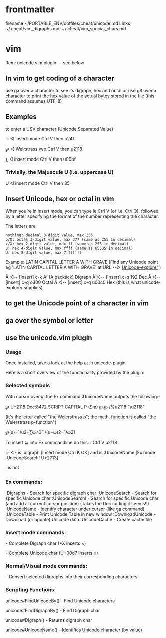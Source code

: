 # frontmatter
filename ~/PORTABLE_ENV/dotfiles/cheat/unicode.md
Links ~/.cheat/vim_digraphs.md; ~/.cheat/vim_special_chars.md

# vim 
Rem: unicode.vim plugin — see below


## In vim to get coding of a character

use ga over a character to see its digraph, hex and octal
or
use g8 over a character to print the hex value of the actual bytes stored in the file (this command assumes UTF-8)

## Examples 

to enter a USV character (Unicode Separated Value)

␟ ◁ insert mode Ctrl V then u241f

℘ ◁ Weirstrass \wp Ctrl V then u2118

¿ ◁ insert mode Ctrl V then u00bf

### Trivially,  the Majuscule U (i.e. uppercase U)
U ◁ insert mode Ctrl V then 85<space>

## Insert Unicode, hex or octal in vim

When you’re in insert mode, you can type <c-v> ie Ctrl V (or <c-q> i.e. Ctrl Q), followed by a letter specifying the format of the number representing the character.

The letters are:

    nothing: decimal 3-digit value, max 255
    o/O: octal 3-digit value, max 377 (same as 255 in decimal)
    x/X: hex 2-digit value, max ff (same as 255 in decimal)
    u: hex 4-digit value, max ffff (same as 65535 in decimal)
    U: hex 8-digit value, max 7fffffff

Example:
LATIN CAPITAL LETTER A WITH GRAVE
(Find any Unicode point eg 'LATIN CAPITAL LETTER A WITH GRAVE' at URL --▷ [Unicode-explorer](https://unicode-explorer.com/search/) )

À ◁-- [insert] c-k A! (A backtick)          Digraph 
À ◁-- [insert] c-q 192                      Dec
À ◁-- [insert] c-q o300                     Octal
À ◁-- [insert] c-q u00c0                    Hex (this is what unicode-explorer supplies)



## to get the Unicode point of a character in vim

## ga over the symbol or letter


## use the unicode.vim plugin

### Usage



Once installed, take a look at the help at :h unicode-plugin



Here is a short overview of the functionality provided by the plugin:

### Selected symbols

With cursor over ℘ the Ex command :UnicodeName outputs the following:-

℘ U+2118 Dec:8472 SCRIPT CAPITAL P (Sm) &weierp; &wp; /\%u2118 "\u2118"

(It's the letter called "the Weierstrass p"; the math. function is called "the Weierstrass p-function")

℘(u)=1/u2+∑ω≠0[1/(u−ω)2−1/ω2]

To insert ℘ into Ex commandline do this:
: Ctrl V u2118
 
 

✓ ◁- is :digraph [Insert mode Ctrl K OK] and is :UnicodeName [Ex mode :UnicodeSearch! U+2713]



ࡆ is not |


### Ex commands:

:Digraphs        - Search for specific digraph char
:UnicodeSearch   - Search for specific Unicode char
:UnicodeSearch!  - Search for specific Unicode char (and add at current cursor position) (Takes the Dec coding it seems!!)
:UnicodeName     - Identify character under cursor (like ga command)
:UnicodeTable    - Print Unicode Table in new window
:DownloadUnicode - Download (or update) Unicode data
:UnicodeCache    - Create cache file


### Insert mode commands:



<C-X><C-G>  - Complete Digraph char (*X<C-x><C-g> inserts ×)

<C-X><C-Z>  - Complete Unicode char (U+00d7<C-x><C-z> inserts ×)



### Normal/Visual mode commands:



<F4>        - Convert selected digraphs into their corresponding characters



### Scripting Functions:



unicode#FindUnicodeBy() - Find Unicode characters

unicode#FindDigraphBy() - Find Digraph char

unicode#Digraph()       - Returns digraph char

unicode#UnicodeName()   - Identifies Unicode character (by value)



